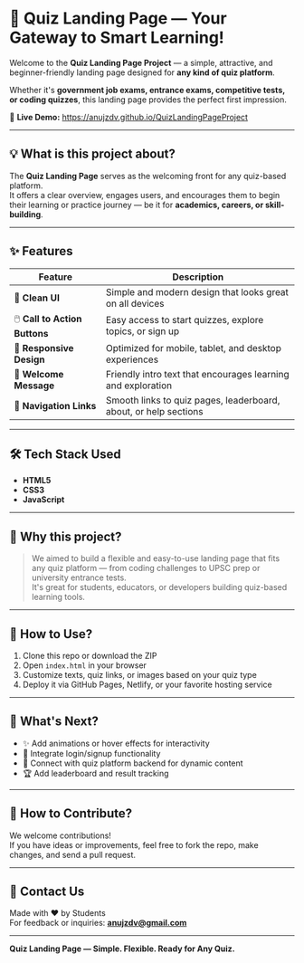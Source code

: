 # 📝 Quiz Landing Page — Your Gateway to Smart Learning!

Welcome to the **Quiz Landing Page Project** — a simple, attractive, and beginner-friendly landing page designed for **any kind of quiz platform**.

Whether it's **government job exams, entrance exams, competitive tests, or coding quizzes**, this landing page provides the perfect first impression.

🚀 **Live Demo:** https://anujzdv.github.io/QuizLandingPageProject

---

## 💡 What is this project about?

The **Quiz Landing Page** serves as the welcoming front for any quiz-based platform.  
It offers a clear overview, engages users, and encourages them to begin their learning or practice journey — be it for **academics, careers, or skill-building**.

---

## ✨ Features

| Feature                   | Description                                                              |
|---------------------------|--------------------------------------------------------------------------|
| 🎨 **Clean UI**            | Simple and modern design that looks great on all devices                 |
| 🖱️ **Call to Action Buttons** | Easy access to start quizzes, explore topics, or sign up               |
| 📱 **Responsive Design**   | Optimized for mobile, tablet, and desktop experiences                   |
| 💬 **Welcome Message**     | Friendly intro text that encourages learning and exploration            |
| 🔗 **Navigation Links**    | Smooth links to quiz pages, leaderboard, about, or help sections         |

---

## 🛠️ Tech Stack Used

- **HTML5**
- **CSS3**
- **JavaScript**

---

## 🎯 Why this project?

> We aimed to build a flexible and easy-to-use landing page that fits any quiz platform — from coding challenges to UPSC prep or university entrance tests.  
> It's great for students, educators, or developers building quiz-based learning tools.

---

## 🚀 How to Use?

1. Clone this repo or download the ZIP
2. Open `index.html` in your browser
3. Customize texts, quiz links, or images based on your quiz type
4. Deploy it via GitHub Pages, Netlify, or your favorite hosting service

---

## 📢 What's Next?

- ✨ Add animations or hover effects for interactivity
- 🔐 Integrate login/signup functionality
- 📝 Connect with quiz platform backend for dynamic content
- 🏆 Add leaderboard and result tracking

---

## 💬 How to Contribute?

We welcome contributions!  
If you have ideas or improvements, feel free to fork the repo, make changes, and send a pull request.

---

## 📧 Contact Us

Made with ❤️ by Students  
For feedback or inquiries: **anujzdv@gmail.com**

---

**Quiz Landing Page — Simple. Flexible. Ready for Any Quiz.**
